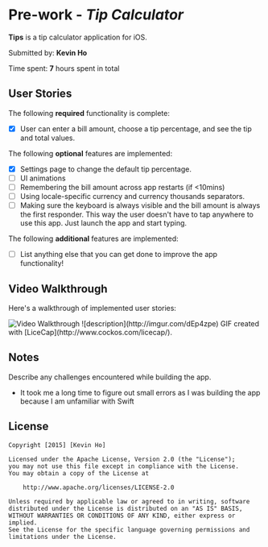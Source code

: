 # Pre-work - *Tip Calculator*

**Tips** is a tip calculator application for iOS.

Submitted by: **Kevin Ho**

Time spent: **7** hours spent in total

## User Stories

The following **required** functionality is complete:
* [X] User can enter a bill amount, choose a tip percentage, and see the tip and total values.

The following **optional** features are implemented:
* [X] Settings page to change the default tip percentage.
* [ ] UI animations
* [ ] Remembering the bill amount across app restarts (if <10mins)
* [ ] Using locale-specific currency and currency thousands separators.
* [ ] Making sure the keyboard is always visible and the bill amount is always the first responder. This way the user doesn't have to tap anywhere to use this app. Just launch the app and start typing.

The following **additional** features are implemented:

- [ ] List anything else that you can get done to improve the app functionality!

## Video Walkthrough 

Here's a walkthrough of implemented user stories:

<img src='https://www.google.com' title='Video Walkthrough' width='' alt='Video Walkthrough' />
![description](http://imgur.com/dEp4zpe)
GIF created with [LiceCap](http://www.cockos.com/licecap/).

## Notes

Describe any challenges encountered while building the app.
- It took me a long time to figure out small errors as I was building the app because I am unfamiliar with Swift

## License

    Copyright [2015] [Kevin Ho]

    Licensed under the Apache License, Version 2.0 (the "License");
    you may not use this file except in compliance with the License.
    You may obtain a copy of the License at

        http://www.apache.org/licenses/LICENSE-2.0

    Unless required by applicable law or agreed to in writing, software
    distributed under the License is distributed on an "AS IS" BASIS,
    WITHOUT WARRANTIES OR CONDITIONS OF ANY KIND, either express or implied.
    See the License for the specific language governing permissions and
    limitations under the License.
